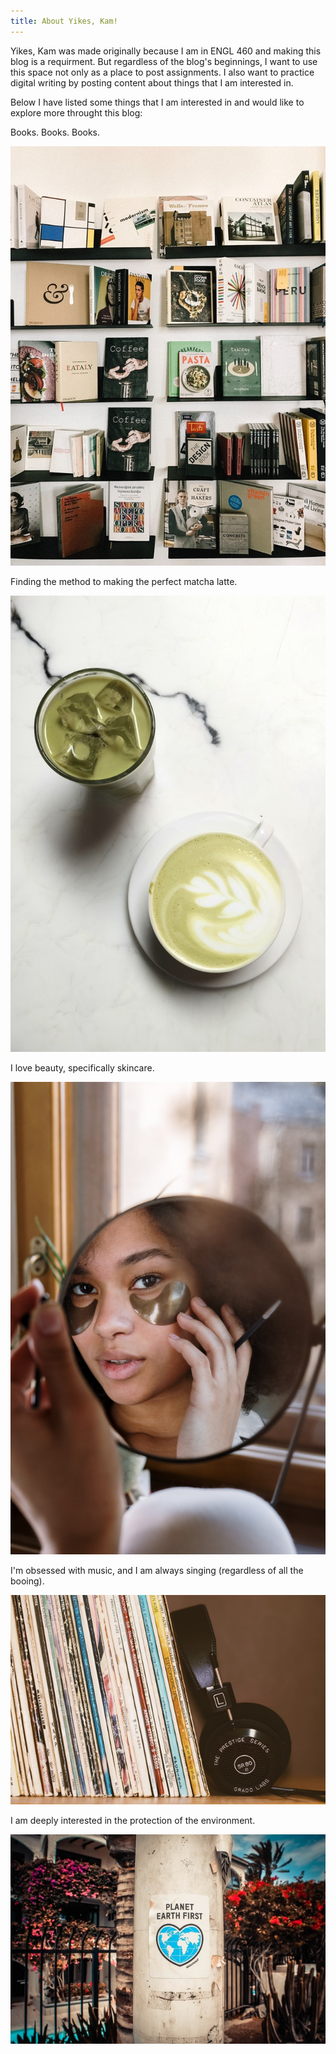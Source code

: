 ```yaml
---
title: About Yikes, Kam!
---
```


Yikes, Kam was made originally because I am in ENGL 460 and making this blog is a requirment. But regardless of the blog's beginnings, I want to use this space not only as a place to post assignments. I also want to practice digital writing by posting content about things that I am interested in. 

Below I have listed some things that I am interested in and would like to explore more throught this blog:


Books. Books. Books. 

![Books](books.jpg)

Finding the method to making the perfect matcha latte. 

![Matcha](matcha.jpg)

I love beauty, specifically skincare.

![Skin](skin.jpg)

I'm obsessed with music, and I am always singing (regardless of all the booing).

![Music](music.jpg)

I am deeply interested in the protection of the environment. 

![Earth](earth.jpg)

